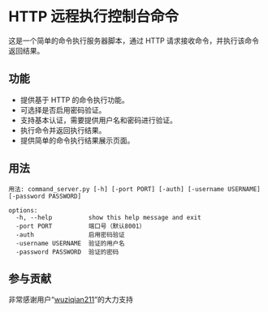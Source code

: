 # HTTP 远程执行控制台命令

这是一个简单的命令执行服务器脚本，通过 HTTP 请求接收命令，并执行该命令返回结果。

## 功能

- 提供基于 HTTP 的命令执行功能。
- 可选择是否启用密码验证。
- 支持基本认证，需要提供用户名和密码进行验证。
- 执行命令并返回执行结果。
- 提供简单的命令执行结果展示页面。

## 用法

```shell
用法: command_server.py [-h] [-port PORT] [-auth] [-username USERNAME] [-password PASSWORD]

options:
  -h, --help          show this help message and exit
  -port PORT          端口号（默认8001）
  -auth               启用密码验证
  -username USERNAME  验证的用户名
  -password PASSWORD  验证的密码
```

## 参与贡献
非常感谢用户“[wuziqian211](https://space.bilibili.com/425503913)”的大力支持
